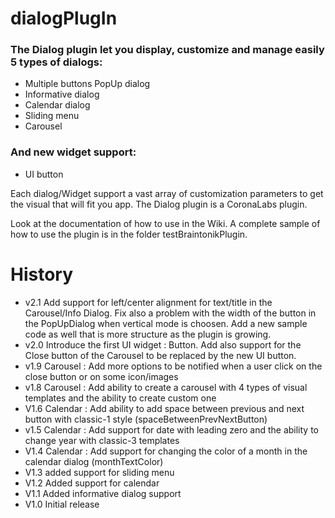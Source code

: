 # dialogPlugIn

### The Dialog plugin let you display, customize and manage easily 5 types of dialogs:

- Multiple buttons PopUp dialog
- Informative dialog
- Calendar dialog
- Sliding menu
- Carousel

### And new widget support:

- UI button

Each dialog/Widget support a vast array of customization parameters to get the visual that will fit you app. The Dialog plugin is a CoronaLabs plugin.

Look at the documentation of how to use in the Wiki. A complete sample of how to use the plugin is in the folder testBraintonikPlugin.


# History

- v2.1 Add support for left/center alignment for text/title in the Carousel/Info Dialog. Fix also a problem with the width of the button in the PopUpDialog when vertical mode is choosen. Add a new sample code as well that is more structure as the plugin is growing.
- v2.0 Introduce the first UI widget : Button. Add also support for the Close button of the Carousel to be replaced by the new UI button.
- v1.9 Carousel : Add more options to be notified when a user click on the close button or on some icon/images
- v1.8 Carousel : Add ability to create a carousel with 4 types of visual templates and the ability to create custom one
- V1.6 Calendar : Add ability to add space between previous and next button with classic-1 style (spaceBetweenPrevNextButton)
- v1.5 Calendar : Add support for date with leading zero and the ability to change year with classic-3 templates
- V1.4 Calendar : Add support for changing the color of a month in the calendar dialog (monthTextColor)
- V1.3 added support for sliding menu
- V1.2 Added support for calendar
- V1.1 Added informative dialog support
- V1.0 Initial release
